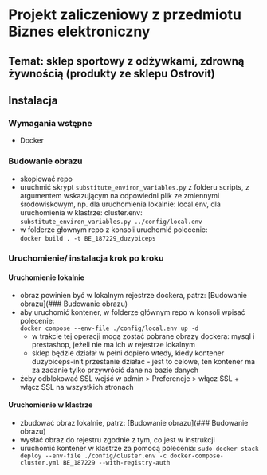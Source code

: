 # Projekt zaliczeniowy z przedmiotu Biznes elektroniczny

## Temat: sklep sportowy z odżywkami, zdrowną żywnością (produkty ze sklepu Ostrovit)

## Instalacja

### Wymagania wstępne

* Docker

### Budowanie obrazu

* skopiować repo
* uruchmić skrypt `substitute_environ_variables.py` z folderu scripts, z argumentem wskazującym na odpowiedni plik ze zmiennymi środowiskowym, np. dla uruchomienia lokalnie: local.env, dla uruchomienia w klastrze: cluster.env:\
`substitute_environ_variables.py ../config/local.env`
* w folderze głownym repo z konsoli uruchomić polecenie:\
`docker build . -t BE_187229_duzybiceps`

### Uruchomienie/ instalacja krok po kroku

#### Uruchomienie lokalnie

* obraz powinien być w lokalnym rejestrze dockera, patrz: [Budowanie obrazu](### Budowanie obrazu)
* aby uruchomić kontener, w folderze głównym repo w konsoli wpisać polecenie:\
```docker compose --env-file ./config/local.env up -d```
  * w trakcie tej operacji mogą zostać pobrane obrazy dockera: mysql i prestashop, jeżeli nie ma ich w rejestrze lokalnym
  * sklep będzie działał w pełni dopiero wtedy, kiedy kontener duzybiceps-init przestanie działać - jest to celowe, ten kontener ma za zadanie tylko przywrócić dane na bazie danych
* żeby odblokować SSL wejść w admin > Preferencje > włącz SSL + włącz SSL na wszystkich stronach

#### Uruchomienie w klastrze

* zbudować obraz lokalnie, patrz: [Budowanie obrazu](### Budowanie obrazu)
* wysłać obraz do rejestru zgodnie z tym, co jest w instrukcji
* uruchomić kontener w klastrze za pomocą polecenia:
```sudo docker stack deploy --env-file ./config/cluster.env -c docker-compose-cluster.yml BE_187229 --with-registry-auth```
